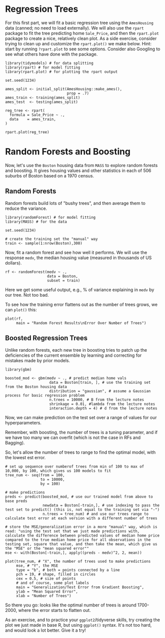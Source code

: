 # Regression Trees

For this first part, we will fit a basic regression tree using the `AmesHousing` data (canned; no need to load externally). We will also use the `rpart` package to fit the tree predicting home `Sale_Price`, and then the `rpart.plot` package to create a nice, relatively clean plot. As a side exercise, consider trying to clean up and customize the `rpart.plot()` we make below. Hint: start by running `?rpart.plot` to see some options. Consider also Googling to see what others have done with the package.  

```{r}
library(tidymodels) # for data splitting
library(rpart) # for model fitting
library(rpart.plot) # for plotting the rpart output

set.seed(1234)

ames_split <- initial_split(AmesHousing::make_ames(), 
                            prop = .7)
ames_train <- training(ames_split)
ames_test  <- testing(ames_split)

reg_tree <- rpart(
  formula = Sale_Price ~ .,
  data    = ames_train,
)

rpart.plot(reg_tree)
```

# Random Forests and Boosting

Now, let's use the `Boston` housing data from `MASS` to explore random forests and boosting. It gives housing values and other statistics in each of 506 suburbs of Boston based on a 1970 census.

## Random Forests

Random forests build lots of "bushy trees", and then average them to reduce the variance.

```{r}
library(randomForest) # for model fitting
library(MASS) # for the data

set.seed(1234)

# create the training set the "manual" way
train <- sample(1:nrow(Boston),300)
```

Now, fit a random forest and see how well it performs. We will use the response `medv`, the median housing value (measured in thousands of US dollars).

```{r}
rf <- randomForest(medv ~ .,
                   data = Boston,
                   subset = train)
```

Here we get some useful output, e.g., % of variance explaining in `medv` by our tree. Not too bad. 

To see how the training error flattens out as the number of trees grows, we can `plot()` this:

```{r}
plot(rf, 
     main = "Random Forest Results\nError Over Number of Trees")
```

## Boosted Regression Trees

Unlike random forests, each new tree in boosting tries to patch up the deficiencies of the current ensemble by learning and correcting for mistakes made by prior models.

```{r}
library(gbm)

boosted_mod <- gbm(medv ~ ., # predict median home vals
                    data = Boston[train, ], # use the training set from the Boston housing data
                    distribution = "gaussian", # assume a Gaussian process for basic regression problem
                    n.trees = 10000, # B from the lecture notes
                    shrinkage = 0.01, #lambda from the lecture notes
                    interaction.depth = 4) # d from the lecture notes
```

Now, we can make prediction on the test set over a range of values for our hyperparameters. 

Remember, with boosting, the number of trees is a tuning parameter, and if we have too many we can overfit (which is not the case in RFs and Bagging). 

So, let's allow the number of trees to range to find the optimal model, with the lowest est error.

```{r}
# set up sequence over numberof trees from min of 100 to max of 10,000, by 100, which gives us 100 models to fit
tree_num <- seq(from = 100, 
                to = 10000, 
                by = 100)

# make predictions
preds <- predict(boosted_mod, # use our trained model from above to base preds
                 newdata = Boston[-train,], # use indexing to pass the test set to predict() (this is, not equal to the training set via "-")
                 n.trees = tree_num) # and use our trees range to calculate test error at each version with a different number of trees

# store the MSE/generalization error in a more "manual" way, which is read: "using the test set that we just made predictions with, calculate the difference between predicted values of median home price compared to the true median home price for all observations in the testing set, square that value, and then take the mean, which give us the "MSE" or the "mean squared error""
mse <- with(Boston[-train,], apply((preds - medv)^2, 2, mean))

plot(tree_num, # "X", the number of trees used to make predictions
     mse, # "Y", the MSE
     type = "b", # both = points connected by a line
     pch = 19, # shape, filled in circles
     cex = 0.5, # size of points
     # and of course, some plot labels
     main = "Generalization/Test Error from Gradient Boosting",
     ylab = "Mean Squared Error", 
     xlab = "Number of Trees")
```

So there you go: looks like the optimal number of trees is around 1700-2000, where the error starts to flatten out. 

As an exercise, and to practice your `ggplot2`/tidyverse skills, try creating the plot we just made in base R, but using `ggplot()` syntax. It's not too hard, and would look a lot better. Give it a try!

